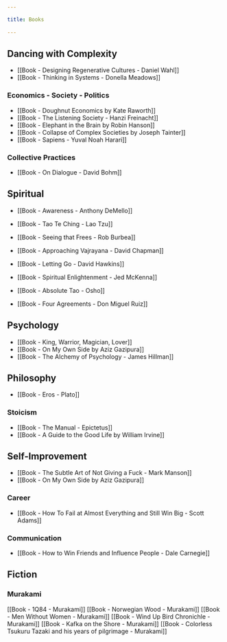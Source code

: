 ```yaml
---
title: Books 
---
```



## Dancing with Complexity
- [[Book - Designing Regenerative Cultures - Daniel Wahl]]
- [[Book - Thinking in Systems - Donella Meadows]]

### Economics - Society - Politics
- [[Book - Doughnut Economics by Kate Raworth]]
- [[Book - The Listening Society - Hanzi Freinacht]]
- [[Book - Elephant in the Brain by Robin Hanson]]
- [[Book - Collapse of Complex Societies by Joseph Tainter]]
- [[Book - Sapiens - Yuval Noah Harari]]

### Collective Practices
- [[Book - On Dialogue - David Bohm]]

## Spiritual
- [[Book - Awareness - Anthony DeMello]]
- [[Book - Tao Te Ching - Lao Tzu]]
- [[Book - Seeing that Frees - Rob Burbea]]
- [[Book - Approaching Vajrayana - David Chapman]]
- [[Book - Letting Go - David Hawkins]]
- [[Book - Spiritual Enlightenment - Jed McKenna]]
- [[Book - Absolute Tao - Osho]]

- [[Book - Four Agreements - Don Miguel Ruiz]]

## Psychology
- [[Book - King, Warrior, Magician, Lover]]
- [[Book - On My Own Side by Aziz Gazipura]]
- [[Book - The Alchemy of Psychology - James Hillman]]


## Philosophy
- [[Book - Eros - Plato]]

### Stoicism
- [[Book - The Manual - Epictetus]]
- [[Book - A Guide to the Good Life by William Irvine]]

## Self-Improvement
- [[Book - The Subtle Art of Not Giving a Fuck - Mark Manson]]
- [[Book - On My Own Side by Aziz Gazipura]]

### Career
- [[Book - How To Fail at Almost Everything and Still Win Big - Scott Adams]]

### Communication
- [[Book - How to Win Friends and Influence People - Dale Carnegie]]

## Fiction
### Murakami
[[Book - 1Q84 - Murakami]]
[[Book - Norwegian Wood - Murakami]]
[[Book - Men Without Women - Murakami]]
[[Book - Wind Up Bird Chronichle - Murakami]]
[[Book - Kafka on the Shore - Murakami]]
[[Book - Colorless Tsukuru Tazaki and his years of pilgrimage - Murakami]]
